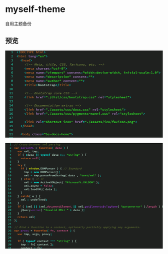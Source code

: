 # myself-theme
自用主题备份
## 预览
![](https://github.com/soojade/material-theme/blob/master/html%E9%A2%84%E8%A7%88.png)

![](https://github.com/soojade/material-theme/blob/master/%E9%A2%84%E8%A7%88.png)